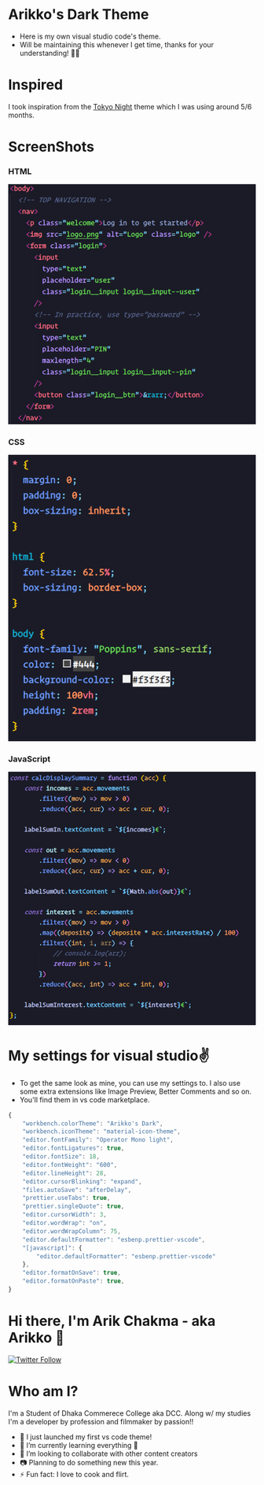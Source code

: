 # Arikko's Dark Theme

- Here is my own visual studio code's theme.
- Will be maintaining this whenever I get time, thanks for your understanding! 🙏🏽

# Inspired

I took inspiration from the [Tokyo Night](https://marketplace.visualstudio.com/items?itemName=enkia.tokyo-night) theme which I was using around 5/6 months.

# ScreenShots

### HTML

![HTML screenshot](https://github.com/arikchakma/arikko-s-theme/blob/main/arikko-dark-html.png?raw=true)

### CSS

![CSS screenshot](https://github.com/arikchakma/arikko-s-theme/blob/main/arikko-dark-css.png?raw=true)

### JavaScript

![JavaScript screenshot](https://github.com/arikchakma/arikko-s-theme/blob/main/arikko-dark-js.png?raw=true)

# My settings for visual studio✌
- To get the same look as mine, you can use my settings to. I also use some extra extensions like Image Preview, Better Comments and so on.
- You'll find them in vs code marketplace.

```javascript
{
	"workbench.colorTheme": "Arikko's Dark",
	"workbench.iconTheme": "material-icon-theme",
	"editor.fontFamily": "Operator Mono light",
	"editor.fontLigatures": true,
	"editor.fontSize": 18,
	"editor.fontWeight": "600",
	"editor.lineHeight": 28,
	"editor.cursorBlinking": "expand",
	"files.autoSave": "afterDelay",
	"prettier.useTabs": true,
	"prettier.singleQuote": true,
	"editor.cursorWidth": 3,
	"editor.wordWrap": "on",
	"editor.wordWrapColumn": 75,
	"editor.defaultFormatter": "esbenp.prettier-vscode",
	"[javascript]": {
		"editor.defaultFormatter": "esbenp.prettier-vscode"
	},
	"editor.formatOnSave": true,
	"editor.formatOnPaste": true,
}

```

# Hi there, I'm Arik Chakma - aka Arikko 👋

[![Twitter Follow](https://img.shields.io/twitter/follow/imarikchakma?color=1DA1F2&logo=twitter&style=for-the-badge)](https://twitter.com/intent/follow?original_referer=https%3A%2F%2Fgithub.com%2Fimarkchakma&screen_name=imarikchakma)

# Who am I?

I'm a Student of Dhaka Commerece College aka DCC. Along w/ my studies I'm a developer by profession and filmmaker by passion!!

- 🔭 I just launched my first vs code theme!
- 🌱 I’m currently learning everything 🤣
- 👯 I’m looking to collaborate with other content creators
- 📷 Planning to do something new this year.
- ⚡ Fun fact: I love to cook and flirt.

